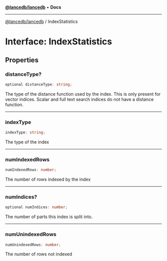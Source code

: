 [**@lancedb/lancedb**](../README.md) • **Docs**
***
[@lancedb/lancedb](../globals.md) / IndexStatistics
# Interface: IndexStatistics
## Properties
### distanceType?
```ts
optional distanceType: string;
```
The type of the distance function used by the index. This is only
present for vector indices. Scalar and full text search indices do
not have a distance function.
***
### indexType
```ts
indexType: string;
```
The type of the index
***
### numIndexedRows
```ts
numIndexedRows: number;
```
The number of rows indexed by the index
***
### numIndices?
```ts
optional numIndices: number;
```
The number of parts this index is split into.
***
### numUnindexedRows
```ts
numUnindexedRows: number;
```
The number of rows not indexed
